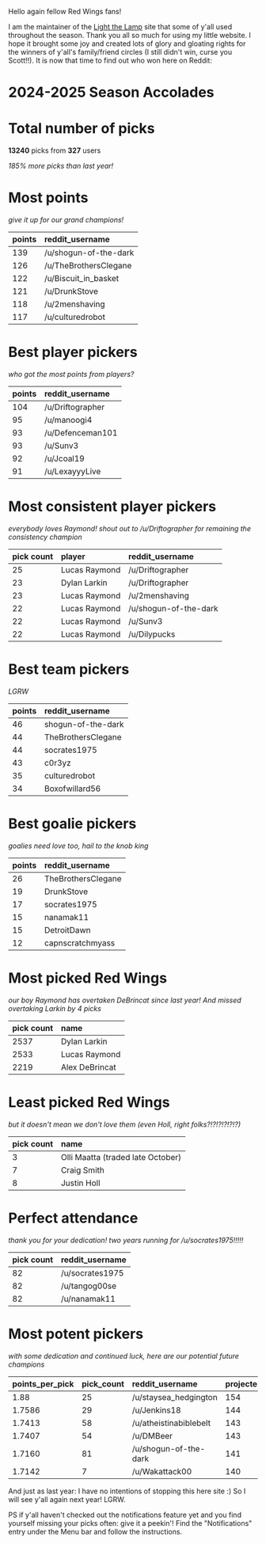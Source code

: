 Hello again fellow Red Wings fans!

I am the maintainer of the [Light the Lamp](https://www.lightthelamp.dev/about) site that some of y'all used throughout
the season. Thank you all so much for using my little website. I hope it brought some joy and created lots of glory and
gloating rights for the winners of y'all's family/friend circles (I still didn't win, curse you Scott!!). It is now that
time to find out who won here on Reddit:

# 2024-2025 Season Accolades

# Total number of picks

**13240** picks from **327** users

*185% more picks than last year!*

# Most points

*give it up for our grand champions!*

| points | reddit_username       | 
|:-------|:----------------------|
| 139    | /u/shogun-of-the-dark | 
| 126    | /u/TheBrothersClegane | 
| 122    | /u/Biscuit_in_basket  |
| 121    | /u/DrunkStove         | 
| 118    | /u/2menshaving        |
| 117    | /u/culturedrobot      | 

# Best player pickers

*who got the most points from players?*

| points | reddit_username  |
|:-------|:-----------------|
| 104    | /u/Driftographer | 
| 95     | /u/manoogi4      |
| 93     | /u/Defenceman101 | 
| 93     | /u/Sunv3         | 
| 92     | /u/Jcoal19       | 
| 91     | /u/LexayyyLive   | 

# Most consistent player pickers

*everybody loves Raymond! shout out to /u/Driftographer for remaining the consistency champion*

| pick count | player        | reddit_username       | 
|:-----------|:--------------|:----------------------|
| 25         | Lucas Raymond | /u/Driftographer      |       
| 23         | Dylan Larkin  | /u/Driftographer      |       
| 23         | Lucas Raymond | /u/2menshaving        |         
| 22         | Lucas Raymond | /u/shogun-of-the-dark |
| 22         | Lucas Raymond | /u/Sunv3              |
| 22         | Lucas Raymond | /u/Dilypucks          | 

# Best team pickers

*LGRW*

| points | reddit_username    |
|:-------|:-------------------|
| 46     | shogun-of-the-dark |
| 44     | TheBrothersClegane | 
| 44     | socrates1975       | 
| 43     | c0r3yz             |
| 35     | culturedrobot      |
| 34     | Boxofwillard56     | 

# Best goalie pickers

*goalies need love too, hail to the knob king*

| points | reddit_username    | 
|:-------|:-------------------|
| 26     | TheBrothersClegane | 
| 19     | DrunkStove         | 
| 17     | socrates1975       | 
| 15     | nanamak11          | 
| 15     | DetroitDawn        | 
| 12     | capnscratchmyass   | 

# Most picked Red Wings

*our boy Raymond has overtaken DeBrincat since last year! And missed overtaking Larkin by 4 picks*

| pick count | name           | 
|:-----------|:---------------|
| 2537       | Dylan Larkin   |
| 2533       | Lucas Raymond  |
| 2219       | Alex DeBrincat |

# Least picked Red Wings

*but it doesn't mean we don't love them (even Holl, right folks?!?!?!?!?!?)*

| pick count | name                              |
|:-----------|:----------------------------------|
| 3          | Olli Maatta (traded late October) |
| 7          | Craig Smith                       |
| 8          | Justin Holl                       |

# Perfect attendance

*thank you for your dedication! two years running for /u/socrates1975!!!!!*

| pick count | reddit_username |
|:-----------|:----------------|
| 82         | /u/socrates1975 | 
| 82         | /u/tangog00se   | 
| 82         | /u/nanamak11    | 

# Most potent pickers

*with some dedication and continued luck, here are our potential future champions*

| points_per_pick | pick_count | reddit_username        | projected_points |
|:----------------|:-----------|:-----------------------|:-----------------|
| 1.88            | 25         | /u/staysea_hedgington  | 154              |
| 1.7586          | 29         | /u/Jenkins18           | 144              | 
| 1.7413          | 58         | /u/atheistinabiblebelt | 143              |
| 1.7407          | 54         | /u/DMBeer              | 143              |
| 1.7160          | 81         | /u/shogun-of-the-dark  | 141              |
| 1.7142          | 7          | /u/Wakattack00         | 140              |

And just as last year: I have no intentions of stopping this here site :) So I will see y'all again next year! LGRW.

PS if y'all haven't checked out the notifications feature yet and you find yourself missing your picks often: give it a
peekin'! Find the "Notifications" entry under the Menu bar and follow the instructions.
